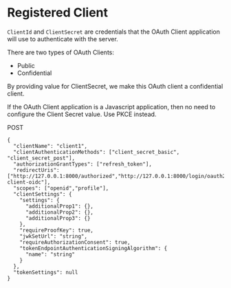 # Registered Client

`ClientId` and `ClientSecret` are credentials that the OAuth Client application will use to authenticate with the server. 

There are two types of OAuth Clients: 

* Public
* Confidential

By providing value for ClientSecret, we make this OAuth client a confidential client. 

If the OAuth Client application is a Javascript application, then no need to configure the Client Secret value. Use PKCE instead.

POST

```
{
  "clientName": "client1",
  "clientAuthenticationMethods": ["client_secret_basic", "client_secret_post"],
  "authorizationGrantTypes": ["refresh_token"],
  "redirectUris": ["http://127.0.0.1:8000/authorized","http://127.0.0.1:8000/login/oauth2/code/users-client-oidc"],
  "scopes": ["openid","profile"],
  "clientSettings": {
    "settings": {
      "additionalProp1": {},
      "additionalProp2": {},
      "additionalProp3": {}
    },
    "requireProofKey": true,
    "jwkSetUrl": "string",
    "requireAuthorizationConsent": true,
    "tokenEndpointAuthenticationSigningAlgorithm": {
      "name": "string"
    }
  },
  "tokenSettings": null
}


```